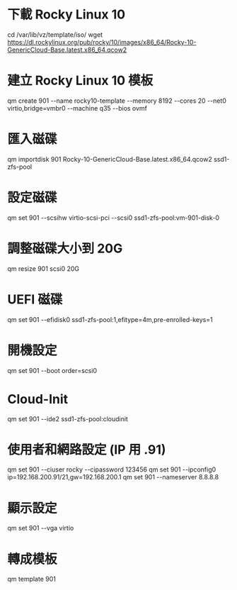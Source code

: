 # 下載 Rocky Linux 10
cd /var/lib/vz/template/iso/
wget https://dl.rockylinux.org/pub/rocky/10/images/x86_64/Rocky-10-GenericCloud-Base.latest.x86_64.qcow2

# 建立 Rocky Linux 10 模板
qm create 901 --name rocky10-template --memory 8192 --cores 20 --net0 virtio,bridge=vmbr0 --machine q35 --bios ovmf

# 匯入磁碟
qm importdisk 901 Rocky-10-GenericCloud-Base.latest.x86_64.qcow2 ssd1-zfs-pool

# 設定磁碟
qm set 901 --scsihw virtio-scsi-pci --scsi0 ssd1-zfs-pool:vm-901-disk-0

# 調整磁碟大小到 20G
qm resize 901 scsi0 20G

# UEFI 磁碟
qm set 901 --efidisk0 ssd1-zfs-pool:1,efitype=4m,pre-enrolled-keys=1

# 開機設定
qm set 901 --boot order=scsi0

# Cloud-Init
qm set 901 --ide2 ssd1-zfs-pool:cloudinit

# 使用者和網路設定 (IP 用 .91)
qm set 901 --ciuser rocky --cipassword 123456
qm set 901 --ipconfig0 ip=192.168.200.91/21,gw=192.168.200.1
qm set 901 --nameserver 8.8.8.8

# 顯示設定
qm set 901 --vga virtio

# 轉成模板
qm template 901
